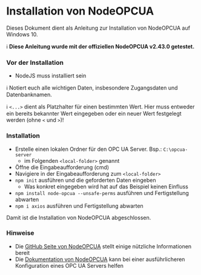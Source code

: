 # Installation von NodeOPCUA

Dieses Dokument dient als Anleitung zur Installation von NodeOPCUA auf Windows 10.

:information_source: **Diese Anleitung wurde mit der offiziellen NodeOPCUA v2.43.0 getestet.**

### Vor der Installation
* NodeJS muss installiert sein

:information_source: Notiert euch alle wichtigen Daten, insbesondere Zugangsdaten und Datenbanknamen.

:information_source: `<...>` dient als Platzhalter für einen bestimmten Wert. Hier muss entweder ein bereits bekannter Wert eingegeben oder ein neuer Wert festgelegt werden (ohne `<` und `>`)!

### Installation
* Erstelle einen lokalen Ordner für den OPC UA Server. Bsp.: `C:\opcua-server`
  * im Folgenden `<local-folder>` genannt
* Öffne die Eingabeaufforderung (cmd)
* Navigiere in der Eingabeaufforderung zum `<local-folder>`
* `npm init` ausführen und die geforderten Daten eingeben
  * Was konkret eingegeben wird hat auf das Beispiel keinen Einfluss
* `npm install node-opcua --unsafe-perms` ausführen und Fertigstellung abwarten
* `npm i axios` ausführen und Fertigstellung abwarten
  
Damit ist die Installation von NodeOPCUA abgeschlossen.

### Hinweise
* Die [GitHub Seite von NodeOPCUA](https://node-opcua.github.io/) stellt einige nützliche Informationen bereit
* Die [Dokumentation von NodeOPCUA](https://node-opcua.github.io/api_doc/2.32.0/index.html) kann bei einer ausführlicheren Konfiguration eines OPC UA Servers helfen